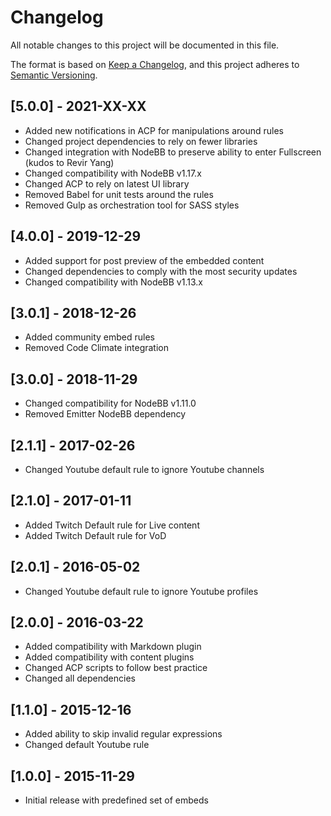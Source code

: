 # Changelog

All notable changes to this project will be documented in this file.

The format is based on [Keep a Changelog](https://keepachangelog.com/en/1.0.0/),
and this project adheres to [Semantic Versioning](https://semver.org/spec/v2.0.0.html).

## [5.0.0] - 2021-XX-XX

- Added new notifications in ACP for manipulations around rules
- Changed project dependencies to rely on fewer libraries
- Changed integration with NodeBB to preserve ability to enter Fullscreen (kudos to Revir Yang)  
- Changed compatibility with NodeBB v1.17.x
- Changed ACP to rely on latest UI library  
- Removed Babel for unit tests around the rules
- Removed Gulp as orchestration tool for SASS styles

## [4.0.0] - 2019-12-29

- Added support for post preview of the embedded content
- Changed dependencies to comply with the most security updates
- Changed compatibility with NodeBB v1.13.x

## [3.0.1] - 2018-12-26

- Added community embed rules
- Removed Code Climate integration

## [3.0.0] - 2018-11-29

- Changed compatibility for NodeBB v1.11.0
- Removed Emitter NodeBB dependency

## [2.1.1] - 2017-02-26

- Changed Youtube default rule to ignore Youtube channels

## [2.1.0] - 2017-01-11

- Added Twitch Default rule for Live content
- Added Twitch Default rule for VoD

## [2.0.1] - 2016-05-02

- Changed Youtube default rule to ignore Youtube profiles

## [2.0.0] - 2016-03-22

- Added compatibility with Markdown plugin
- Added compatibility with content plugins
- Changed ACP scripts to follow best practice
- Changed all dependencies

## [1.1.0] - 2015-12-16

- Added ability to skip invalid regular expressions
- Changed default Youtube rule

## [1.0.0] - 2015-11-29

- Initial release with predefined set of embeds
